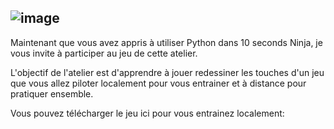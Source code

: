 ![image](https://github.com/EloiStree/2023_11_30_HelloGirleekQARC/assets/20149493/4cb8726b-02b7-4b3f-a912-e1d2d40a8f82)
-------------------------------------

Maintenant que vous avez appris à utiliser Python dans 10 seconds Ninja, je vous invite à participer au jeu de cette atelier.


L'objectif de l'atelier est d'apprendre à jouer redessiner les touches d'un jeu que vous allez piloter localement pour vous entrainer et à distance pour pratiquer ensemble.


Vous pouvez télécharger le jeu ici pour vous entrainez localement:


